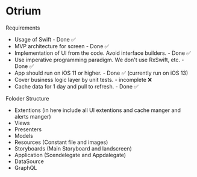 # Otrium

Requirements

- Usage of Swift - Done ✅
- MVP architecture for screen - Done ✅
- Implementation of UI from the code. Avoid interface builders. - Done ✅
- Use imperative programming paradigm. We don't use RxSwift, etc. - Done ✅
- App should run on iOS 11 or higher. - Done ✅ (currently run on iOS 13)
- Cover business logic layer by unit tests. - incomplete  ❌
- Cache data for 1 day and pull to refresh. - Done ✅

Foloder Structure 

 - Extentions (in here include all UI extentions and cache manger and alerts manger)
 - Views
 - Presenters
 - Models
 - Resources (Constant file and images)
 - Storyboards (Main Storyboard and landscreen)
 - Application (Scendelegate and Appdalegate)
 - DataSource
 - GraphQL
